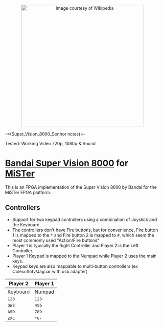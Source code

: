 <p align="center">
    <img style="width: 400px;" src="img/BandaiSuperVision8000.jpg" title="Image courtesy of Wikipedia">
</p>
-=(Super_Vision_8000_Senhor notes)=-

Tested: Working Video 720p, 1080p & Sound

# [Bandai Super Vision 8000](https://wikipedia.org/wiki/Bandai_Super_Vision_8000) for [MiSTer](https://mister-devel.github.io/MkDocs_MiSTer/)
This is an FPGA implementation of the Super Vision 8000 by Bandai for the MiSTer FPGA platform.

## Controllers
- Support for two keypad controllers using a combination of Joystick and the Keyboard.
- The controllers don't have Fire buttons, but for convenience, Fire button 1 is mapped to the <kbd>*</kbd> and Fire button 2 is mapped to <kbd>#</kbd>, which seem the most commonly used "Action/Fire buttons"
- Player 1 is typically the Right Controller and Player 2 is the Left Controller.
- Player 1 Keypad is mapped to the Numpad while Player 2 uses the main keys.
- Keypad keys are also mappable to multi-button controllers (ex Coleco/Intv/Jaguar with usb adapter)

Player 2 | Player 1
-------- | --------
Keyboard | Numpad
<kbd>1</kbd><kbd>2</kbd><kbd>3</kbd> | <kbd>1</kbd><kbd>2</kbd><kbd>3</kbd>
<kbd>Q</kbd><kbd>W</kbd><kbd>E</kbd> | <kbd>4</kbd><kbd>5</kbd><kbd>6</kbd>
<kbd>A</kbd><kbd>S</kbd><kbd>D</kbd> | <kbd>7</kbd><kbd>8</kbd><kbd>9</kbd>
<kbd>Z</kbd><kbd>X</kbd><kbd>C</kbd> | <kbd>*</kbd><kbd>0</kbd><kbd>-</kbd>

